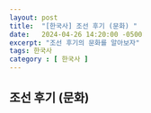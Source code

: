 ```yaml
---
layout: post
title:  "[한국사] 조선 후기 (문화) "
date:   2024-04-26 14:20:00 -0500
excerpt: "조선 후기의 문화를 알아보자"
tags: 한국사
category : [ 한국사 ]
---
```


## 조선 후기 (문화)